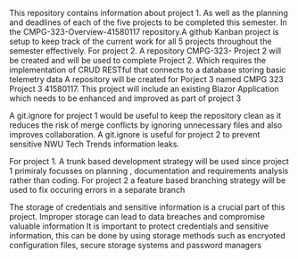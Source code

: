 This repository contains information about project 1. As well as the planning and deadlines of each of the five projects to be completed this semester. 
In the CMPG-323-Overview-41580117 repository.A github Kanban project is setup to keep track of the current work for all 5 projects throughout the semester effectively.
For project 2. A repository CMPG-323- Project 2 will be created and will be used to complete Project 2.  Which requires the implementation of CRUD RESTful that connects to a database storing basic telemetry data
A repository will be created for Porject 3 named CMPG 323 Project 3 41580117. This project will include an existing Blazor Application which needs to be enhanced and improved as part of project 3


A git.ignore for project 1 would be useful to keep the repository clean as it reduces the risk of merge conflicts by ignoring unnecessary files and also improves collaboration.
A git.ignore is useful for project 2 to prevent sensitive NWU Tech Trends information leaks. 



For project 1. A trunk based development strategy will be used since project 1 primiraly focusses on planning , documentation and requirements analysis rather than coding.
For project 2 a feature based branching strategy will be used to fix occuring errors in a separate branch


The storage of credentials and sensitive information is a crucial part of this project. Improper storage can lead to data breaches and compromise valuable information
It is important to protect credentials and sensitive information, this can be done by using storage methods such as encryoted configuration files, secure storage systems and password managers
